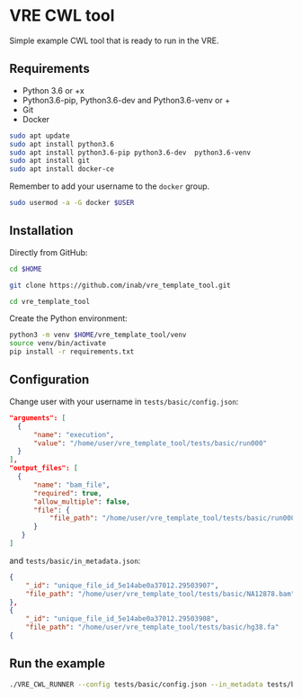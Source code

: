 # VRE CWL tool

Simple example CWL tool that is ready to run in the VRE.

## Requirements

- Python 3.6 or +x
- Python3.6-pip, Python3.6-dev and Python3.6-venv or +
- Git
- Docker


```bash
sudo apt update
sudo apt install python3.6 
sudo apt install python3.6-pip python3.6-dev  python3.6-venv
sudo apt install git
sudo apt install docker-ce
```

Remember to add your username to the `docker` group.

 ```bash
 sudo usermod -a -G docker $USER
 ```

## Installation

Directly from GitHub:

```bash
cd $HOME

git clone https://github.com/inab/vre_template_tool.git

cd vre_template_tool
```

Create the Python environment:

```bash
python3 -m venv $HOME/vre_template_tool/venv
source venv/bin/activate
pip install -r requirements.txt
```

## Configuration

Change user with your username in `tests/basic/config.json`:

```json 
"arguments": [
  {
      "name": "execution",
      "value": "/home/user/vre_template_tool/tests/basic/run000"
  }
],
"output_files": [
  {
      "name": "bam_file",
      "required": true,
      "allow_multiple": false,
      "file": {
          "file_path": "/home/user/vre_template_tool/tests/basic/run000/A.bam"
      }
   }
]
```
and `tests/basic/in_metadata.json`:

```json 
{
    "_id": "unique_file_id_5e14abe0a37012.29503907",
    "file_path": "/home/user/vre_template_tool/tests/basic/NA12878.bam"
},
{
    "_id": "unique_file_id_5e14abe0a37012.29503908",
    "file_path": "/home/user/vre_template_tool/tests/basic/hg38.fa"
{
``` 
## Run the example
```bash
./VRE_CWL_RUNNER --config tests/basic/config.json --in_metadata tests/basic/in_metadata.json --out_metadata out_metadata.json --log_file VRE_CWL_RUNNER.log
```

